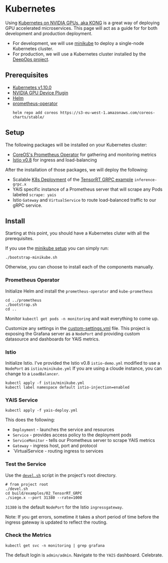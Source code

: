 # Kubernetes

Using [Kubernetes on NVIDIA GPUs, aka KONG](https://developer.nvidia.com/kubernetes-gpu) is a great
way of deploying GPU accelerated microservices.  This page will act as a guide for
for both development and production deployment.

* For development, we will use [minikube](https://kubernetes.io/docs/setup/minikube/) to deploy a single-node
Kubernetes cluster.
* For production, we will use a Kubernetes cluster installed by the 
[DeepOps project](https://github.com/nvidia/deepops).

## Prerequisites

* [Kubernetes v1.10.0](https://kubernetes.io) 
* [NVIDIA GPU Device Plugin](https://github.com/NVIDIA/k8s-device-plugin#preparing-your-gpu-nodes)
* [Helm](https://helm.sh)
* [prometheus-operator](https://github.com/coreos/prometheus-operator)
  ```
  helm repo add coreos https://s3-eu-west-1.amazonaws.com/coreos-charts/stable/
  ```

## Setup

The following packages will be installed on your Kubernetes cluster:
* [CoreOS's Prometheus Operator](https://github.com/coreos/prometheus-operator) for gathering and monitoring metrics
* [Istio v0.8](https://istio.io) for ingress and load-balancing

After the installation of those packages, we will deploy the following:
* Scalable [K8s Deployment](https://kubernetes.io/docs/concepts/workloads/controllers/deployment/)
of the [TensorRT GRPC example](../02_TensorRT_GRPC) `inference-grpc.x` 
* YAIS specific instance of a Prometheus server that will scrape any Pods labeled `scrape: yais`
* Istio `Gateway` and `VirtualService` to route load-balanced traffic to our gRPC service.

## Install

Starting at this point, you should have a Kubernetes cluter with all the prerequisites.

If you use the [minikube setup](minikube/README.md) you can simply run:
```
./bootstrap-minikube.sh
```

Otherwise, you can choose to install each of the components manually.

### Prometheus Operator

Initialize Helm and install the `prometheus-operator` and `kube-prometheus`

```
cd ../prometheus
./bootstrap.sh
cd ..
```

Monitor `kubectl get pods -n monitoring` and wait everything to come up.

Customize any settings in the [custom-settings.yml](prometheus/custom-settings.yml)
file.  This project is exposing the Grafana server as a `NodePort` and providing custom 
datasource and dashboards for YAIS metrics.

### Istio

Initialize Istio.  I've provided the Istio v0.8 `istio-demo.yml` modified to use a `NodePort`
as `istio/minikube.yml`  If you are using a cloude instance, you can change to a `LoadBalancer`.

```
kubectl apply -f istio/minikube.yml
kubectl label namespace default istio-injection=enabled
```

### YAIS Service

```
kubectl apply -f yais-deploy.yml
```

This does the following:
* `Deployment` - launches the service and resources
* `Service` - provides access policy to the deployment pods
* `ServiceMonitor` - tells our Prometheus server to scrape YAIS metrics
* `Gateway` - ingress host, port and protocol
* `VirtualService - routing ingress to services

### Test the Service

Use the [`devel.sh`](devel.sh) script in the project's root directory.

```
# from project root
./devel.sh
cd build/examples/02_TensorRT_GRPC
./siege.x --port 31380 --rate=1000
```

`31380` is the default `NodePort` for the Istio `ingressgateway`.

Note: If you get errors, sometime it takes a short period of time before the ingress gateway
is updated to reflect the routing. 

### Check the Metrics

```
kubectl get svc -n monitoring | grep grafana
```

The default login is `admin/admin`.  Navigate to the `YAIS` dashboard.  Celebrate.
